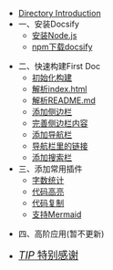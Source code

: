 - [Directory Introduction](/README "Docsify Tutorial")
- 一、安装Docsify
  - [安装Node.js](./zh-cn/安装Node_js "Docsify Tutorial")
  - [npm下载docsify](./zh-cn/npm下载docsify "Docsify Tutorial")

* 二、快速构建First Doc
  * [初始化构建](./zh-cn/初始化构建 "Docsify Tutorial")
  * [解析index.html](./zh-cn/解析html "Docsify Tutorial")
  * [解析README.md](./zh-cn/解析README "Docsify Tutorial")
  * [添加侧边栏](./zh-cn/添加侧边栏 "Docsify Tutorial")
  * [完善侧边栏内容](./zh-cn/完善侧边栏内容 "Docsify Tutorial")
  * [添加导航栏](./zh-cn/添加导航栏 "Docsify Tutorial")
  * [导航栏里的链接](./zh-cn/导航栏里的链接 "Docsify Tutorial")
  * [添加搜索栏](./zh-cn/添加搜索栏 "Docsify Tutorial")
* 三、添加常用插件
  * [字数统计](./zh-cn/字数统计 "Docsify Tutorial")
  * [代码高亮](./zh-cn/代码高亮 "Docsify Tutorial")
  * [代码复制](./zh-cn/代码复制 "Docsify Tutorial")
  * [支持Mermaid](./zh-cn/支持Mermaid "Docsify Tutorial")

- 四、高阶应用(暂不更新)



- [<font size=4>_TIP_ 特别感谢</font>](./zh-cn/特别感谢 "Docsify Tutorial")